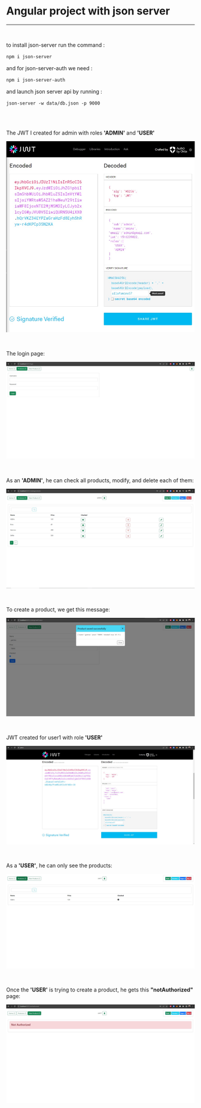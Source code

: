 # Angular project with json server
<hr>

<br>

to install json-server run the command :<br>

```markdown
npm i json-server
```

and for json-server-auth we need : <br>

```markdown
npm i json-server-auth
```


and launch json server api by running : <br>

```markdown
json-server -w data/db.json -p 9000
```

<br>

<br>

The JWT I created for admin with roles **'ADMIN'** and **'USER'**

![Admin JWT](captures/admin-json.jpg)

<br>

The login page:

![Login Page](captures/login-page.jpg)

<br>

As an **'ADMIN'**, he can check all products, modify, and delete each of them:

![Admin Products](captures/admin-products.jpg)

<br>

To create a product, we get this message:

![Create Product](captures/save-product.jpg)

<br>


JWT created for user1 with role **'USER'**

![User JWT](captures/user-jwt.jpg)

<br>

As a **'USER'**, he can only see the products:

![User Products](captures/user-show.jpg)

<br>

Once the **'USER'** is trying to create a product, he gets this **"notAuthorized"** page:

![Not Authorized](captures/not-authorized.jpg)

